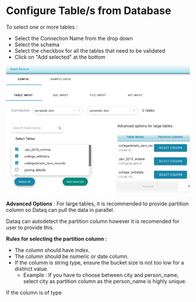 # Configure Table/s from Database

To select one or more tables :

* Select the Connection Name from the drop down
* Select the schema
* Select the checkbox for all the tables that need to be validated
* Click on "Add selected" at the bottom 

![](../../../.gitbook/assets/screen-shot-2021-03-05-at-3.07.09-pm.png)

**Advanced Options** : For large tables, it is recommended to provide partition column so Dataq can pull the data in parallel. 

Dataq can autodetect the partition column however it is recomended for user to provide this.

**Rules for selecting the partition column :**

* The column should have index.
* The column should be numeric or date column.
* If the columm is string type, ensure the bucket size is not too low for a distinct value.
  * Example : If you have to choose between city and person\_name, select city as partition column as the person\_name is highly unique.







If the column is of type 



